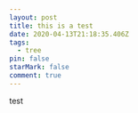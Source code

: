 ```yaml
---
layout: post
title: this is a test
date: 2020-04-13T21:18:35.406Z
tags:
  - tree
pin: false
starMark: false
comment: true
---
```

test
